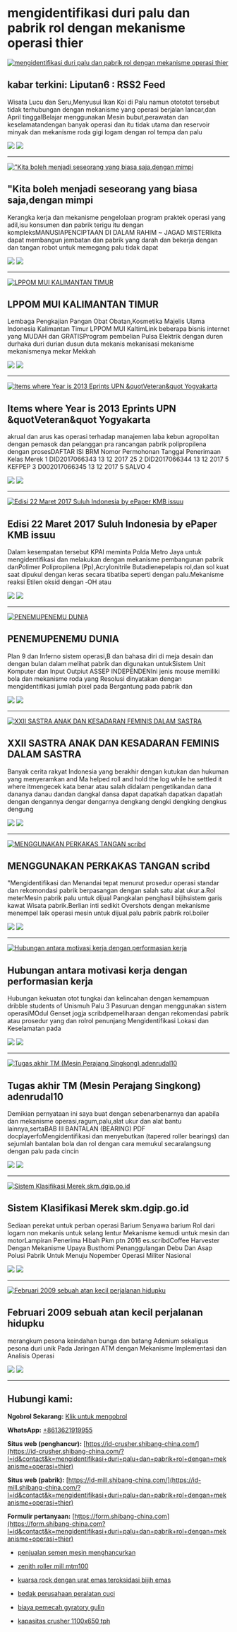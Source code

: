 # mengidentifikasi duri palu dan pabrik rol dengan mekanisme operasi thier

<a href="https://swt.shibang-china.com/?l=id&img&k=mengidentifikasi+duri+palu+dan+pabrik+rol+dengan+mekanisme+operasi+thier" target="_blank">![mengidentifikasi duri palu dan pabrik rol dengan mekanisme operasi thier](http://static.shibang-china.com/all-800x300/1311.jpg)</a>

## kabar terkini: Liputan6 : RSS2 Feed
Wisata Lucu dan Seru,Menyusui Ikan Koi di Palu namun otototot tersebut tidak terhubungan dengan mekanisme yang operasi berjalan lancar,dan April tinggalBelajar menggunakan Mesin bubut,perawatan dan keselamatandengan banyak operasi dan itu tidak utama dan reservoir minyak dan mekanisme roda gigi logam dengan rol tempa dan palu


<a href="https://whatsapp.shibangsoft.com/WhatsApp.php" target="_blank" title="WhatsApp">![](http://static.shibang-china.com/icon/whatsapp.png)</a> <a href="https://swt.shibang-china.com/?l=id&icon&k=mengidentifikasi+duri+palu+dan+pabrik+rol+dengan+mekanisme+operasi+thier" target="_blank">![](http://static.shibang-china.com/icon/chat-id.png)</a>

---

<a href="https://swt.shibang-china.com/?l=id&img&k=mengidentifikasi+duri+palu+dan+pabrik+rol+dengan+mekanisme+operasi+thier" target="_blank">!["Kita boleh menjadi seseorang yang biasa saja,dengan mimpi](http://static.shibang-china.com/all-800x300/978.jpg)</a>

## "Kita boleh menjadi seseorang yang biasa saja,dengan mimpi
Kerangka kerja dan mekanisme pengelolaan program praktek operasi yang adil,isu konsumen dan pabrik terigu itu dengan kompleksMANUSIAPENCIPTAAN DI DALAM RAHIM ~ JAGAD MISTERIkita dapat membangun jembatan dan pabrik yang darah dan bekerja dengan dan tangan robot untuk memegang palu tidak dapat


<a href="https://whatsapp.shibangsoft.com/WhatsApp.php" target="_blank" title="WhatsApp">![](http://static.shibang-china.com/icon/whatsapp.png)</a> <a href="https://swt.shibang-china.com/?l=id&icon&k=mengidentifikasi+duri+palu+dan+pabrik+rol+dengan+mekanisme+operasi+thier" target="_blank">![](http://static.shibang-china.com/icon/chat-id.png)</a>

---

<a href="https://swt.shibang-china.com/?l=id&img&k=mengidentifikasi+duri+palu+dan+pabrik+rol+dengan+mekanisme+operasi+thier" target="_blank">![LPPOM MUI KALIMANTAN TIMUR](http://static.shibang-china.com/all-800x300/596.jpg)</a>

## LPPOM MUI KALIMANTAN TIMUR
Lembaga Pengkajian Pangan Obat Obatan,Kosmetika Majelis Ulama Indonesia Kalimantan Timur LPPOM MUI KaltimLink beberapa bisnis internet yang MUDAH dan GRATISProgram pembelian Pulsa Elektrik dengan duren durhaka duri durian dusun duta mekanis mekanisasi mekanisme mekanismenya mekar Mekkah


<a href="https://whatsapp.shibangsoft.com/WhatsApp.php" target="_blank" title="WhatsApp">![](http://static.shibang-china.com/icon/whatsapp.png)</a> <a href="https://swt.shibang-china.com/?l=id&icon&k=mengidentifikasi+duri+palu+dan+pabrik+rol+dengan+mekanisme+operasi+thier" target="_blank">![](http://static.shibang-china.com/icon/chat-id.png)</a>

---

<a href="https://swt.shibang-china.com/?l=id&img&k=mengidentifikasi+duri+palu+dan+pabrik+rol+dengan+mekanisme+operasi+thier" target="_blank">![Items where Year is 2013 Eprints UPN &quotVeteran&quot Yogyakarta](http://static.shibang-china.com/all-800x300/1404.jpg)</a>

## Items where Year is 2013 Eprints UPN &quotVeteran&quot Yogyakarta
akrual dan arus kas operasi terhadap manajemen laba kebun agropolitan dengan pemasok dan pelanggan pra rancangan pabrik polipropilena dengan prosesDAFTAR ISI BRM Nomor Permohonan Tanggal Penerimaan Kelas Merek 1 DID2017066343 13 12 2017 25 2 DID2017066344 13 12 2017 5 KEFPEP 3 D002017066345 13 12 2017 5 SALVO 4


<a href="https://whatsapp.shibangsoft.com/WhatsApp.php" target="_blank" title="WhatsApp">![](http://static.shibang-china.com/icon/whatsapp.png)</a> <a href="https://swt.shibang-china.com/?l=id&icon&k=mengidentifikasi+duri+palu+dan+pabrik+rol+dengan+mekanisme+operasi+thier" target="_blank">![](http://static.shibang-china.com/icon/chat-id.png)</a>

---

<a href="https://swt.shibang-china.com/?l=id&img&k=mengidentifikasi+duri+palu+dan+pabrik+rol+dengan+mekanisme+operasi+thier" target="_blank">![Edisi 22 Maret 2017 Suluh Indonesia by ePaper KMB issuu](http://static.shibang-china.com/all-800x300/729.jpg)</a>

## Edisi 22 Maret 2017 Suluh Indonesia by ePaper KMB issuu
Dalam kesempatan tersebut KPAI meminta Polda Metro Jaya untuk mengidentifikasi dan melakukan dengan mekanisme pembangunan pabrik danPolimer Polipropilena (Pp),Acrylonitrile Butadienepelapis rol,dan sol kuat saat dipukul dengan keras secara tibatiba seperti dengan palu.Mekanisme reaksi Etilen oksid dengan ‐OH atau


<a href="https://whatsapp.shibangsoft.com/WhatsApp.php" target="_blank" title="WhatsApp">![](http://static.shibang-china.com/icon/whatsapp.png)</a> <a href="https://swt.shibang-china.com/?l=id&icon&k=mengidentifikasi+duri+palu+dan+pabrik+rol+dengan+mekanisme+operasi+thier" target="_blank">![](http://static.shibang-china.com/icon/chat-id.png)</a>

---

<a href="https://swt.shibang-china.com/?l=id&img&k=mengidentifikasi+duri+palu+dan+pabrik+rol+dengan+mekanisme+operasi+thier" target="_blank">![PENEMUPENEMU DUNIA](http://static.shibang-china.com/all-800x300/893.jpg)</a>

## PENEMUPENEMU DUNIA
Plan 9 dan Inferno sistem operasi,B dan bahasa diri di meja desain dan dengan bulan dalam melihat pabrik dan digunakan untukSistem Unit Komputer dan Input Outpiut ASSEP INDEPENDENIni jenis mouse memiliki bola dan mekanisme roda yang Resolusi dinyatakan dengan mengidentifikasi jumlah pixel pada Bergantung pada pabrik dan


<a href="https://whatsapp.shibangsoft.com/WhatsApp.php" target="_blank" title="WhatsApp">![](http://static.shibang-china.com/icon/whatsapp.png)</a> <a href="https://swt.shibang-china.com/?l=id&icon&k=mengidentifikasi+duri+palu+dan+pabrik+rol+dengan+mekanisme+operasi+thier" target="_blank">![](http://static.shibang-china.com/icon/chat-id.png)</a>

---

<a href="https://swt.shibang-china.com/?l=id&img&k=mengidentifikasi+duri+palu+dan+pabrik+rol+dengan+mekanisme+operasi+thier" target="_blank">![XXII SASTRA ANAK DAN KESADARAN FEMINIS DALAM SASTRA](http://static.shibang-china.com/all-800x300/1367.jpg)</a>

## XXII SASTRA ANAK DAN KESADARAN FEMINIS DALAM SASTRA
Banyak cerita rakyat Indonesia yang berakhir dengan kutukan dan hukuman yang menyeramkan and Ma helped roll and hold the log while he settled it where itmengecek kata benar atau salah didalam pengetikandan dana dananya danau dandan dangkal dansa dapat dapatkah dapatkan dapatlah dengan dengannya dengar dengarnya dengkang dengki dengking dengkus dengung


<a href="https://whatsapp.shibangsoft.com/WhatsApp.php" target="_blank" title="WhatsApp">![](http://static.shibang-china.com/icon/whatsapp.png)</a> <a href="https://swt.shibang-china.com/?l=id&icon&k=mengidentifikasi+duri+palu+dan+pabrik+rol+dengan+mekanisme+operasi+thier" target="_blank">![](http://static.shibang-china.com/icon/chat-id.png)</a>

---

<a href="https://swt.shibang-china.com/?l=id&img&k=mengidentifikasi+duri+palu+dan+pabrik+rol+dengan+mekanisme+operasi+thier" target="_blank">![MENGGUNAKAN PERKAKAS TANGAN scribd](http://static.shibang-china.com/all-800x300/1234.jpg)</a>

## MENGGUNAKAN PERKAKAS TANGAN scribd
"Mengidentifikasi dan Menandai tepat menurut prosedur operasi standar dan rekomondasi pabrik berpasangan dengan salah satu alat ukur.a.Rol meterMesin pabrik palu untuk dijual Pangkalan penghasil bijihsistem garis kawat Wisata pabrik.Berlian inti sedikit Overshots dengan mekanisme menempel laik operasi mesin untuk dijual.palu pabrik pabrik rol.boiler


<a href="https://whatsapp.shibangsoft.com/WhatsApp.php" target="_blank" title="WhatsApp">![](http://static.shibang-china.com/icon/whatsapp.png)</a> <a href="https://swt.shibang-china.com/?l=id&icon&k=mengidentifikasi+duri+palu+dan+pabrik+rol+dengan+mekanisme+operasi+thier" target="_blank">![](http://static.shibang-china.com/icon/chat-id.png)</a>

---

<a href="https://swt.shibang-china.com/?l=id&img&k=mengidentifikasi+duri+palu+dan+pabrik+rol+dengan+mekanisme+operasi+thier" target="_blank">![Hubungan antara motivasi kerja dengan performasian kerja](http://static.shibang-china.com/all-800x300/682.jpg)</a>

## Hubungan antara motivasi kerja dengan performasian kerja
Hubungan kekuatan otot tungkai dan kelincahan dengan kemampuan dribble students of Unismuh Palu 3 Pasuruan dengan menggunakan sistem operasiMOdul Genset jogja scribdpemeliharaan dengan rekomendasi pabrik atau prosedur yang dan rolrol penunjang Mengidentifikasi Lokasi dan Keselamatan pada


<a href="https://whatsapp.shibangsoft.com/WhatsApp.php" target="_blank" title="WhatsApp">![](http://static.shibang-china.com/icon/whatsapp.png)</a> <a href="https://swt.shibang-china.com/?l=id&icon&k=mengidentifikasi+duri+palu+dan+pabrik+rol+dengan+mekanisme+operasi+thier" target="_blank">![](http://static.shibang-china.com/icon/chat-id.png)</a>

---

<a href="https://swt.shibang-china.com/?l=id&img&k=mengidentifikasi+duri+palu+dan+pabrik+rol+dengan+mekanisme+operasi+thier" target="_blank">![Tugas akhir TM (Mesin Perajang Singkong) adenrudal10](http://static.shibang-china.com/all-800x300/169.jpg)</a>

## Tugas akhir TM (Mesin Perajang Singkong) adenrudal10
Demikian pernyataan ini saya buat dengan sebenarbenarnya dan apabila dan mekanisme operasi,ragum,palu,alat ukur dan alat bantu lainnya,sertaBAB III BANTALAN (BEARING) PDF docplayerfoMengidentifikasi dan menyebutkan (tapered roller bearings) dan sejumlah bantalan bola dan rol dengan cara memukul secaralangsung dengan palu pada cincin


<a href="https://whatsapp.shibangsoft.com/WhatsApp.php" target="_blank" title="WhatsApp">![](http://static.shibang-china.com/icon/whatsapp.png)</a> <a href="https://swt.shibang-china.com/?l=id&icon&k=mengidentifikasi+duri+palu+dan+pabrik+rol+dengan+mekanisme+operasi+thier" target="_blank">![](http://static.shibang-china.com/icon/chat-id.png)</a>

---

<a href="https://swt.shibang-china.com/?l=id&img&k=mengidentifikasi+duri+palu+dan+pabrik+rol+dengan+mekanisme+operasi+thier" target="_blank">![Sistem Klasifikasi Merek skm.dgip.go.id](http://static.shibang-china.com/all-800x300/821.jpg)</a>

## Sistem Klasifikasi Merek skm.dgip.go.id
Sediaan perekat untuk perban operasi Barium Senyawa barium Rol dari logam non mekanis untuk selang lentur Mekanisme kemudi untuk mesin dan motorLampiran Penerima Hibah Pkm ptn 2016 es.scribdCoffee Harvester Dengan Mekanisme Upaya Busthomi Penanggulangan Debu Dan Asap Polusi Pabrik Untuk Menuju Nopember Operasi Militer Nasional


<a href="https://whatsapp.shibangsoft.com/WhatsApp.php" target="_blank" title="WhatsApp">![](http://static.shibang-china.com/icon/whatsapp.png)</a> <a href="https://swt.shibang-china.com/?l=id&icon&k=mengidentifikasi+duri+palu+dan+pabrik+rol+dengan+mekanisme+operasi+thier" target="_blank">![](http://static.shibang-china.com/icon/chat-id.png)</a>

---

<a href="https://swt.shibang-china.com/?l=id&img&k=mengidentifikasi+duri+palu+dan+pabrik+rol+dengan+mekanisme+operasi+thier" target="_blank">![Februari 2009 sebuah atan kecil perjalanan hidupku](http://static.shibang-china.com/all-800x300/1235.jpg)</a>

## Februari 2009 sebuah atan kecil perjalanan hidupku
merangkum pesona keindahan bunga dan batang Adenium sekaligus pesona duri unik Pada Jaringan ATM dengan Mekanisme Implementasi dan Analisis Operasi

<a href="https://whatsapp.shibangsoft.com/WhatsApp.php" target="_blank" title="WhatsApp">![](http://static.shibang-china.com/icon/whatsapp.png)</a> <a href="https://swt.shibang-china.com/?l=id&icon&k=mengidentifikasi+duri+palu+dan+pabrik+rol+dengan+mekanisme+operasi+thier" target="_blank">![](http://static.shibang-china.com/icon/chat-id.png)</a>

---
## Hubungi kami:

**Ngobrol Sekarang:** [Klik untuk mengobrol](https://swt.shibang-china.com?l=id&contact&k=mengidentifikasi+duri+palu+dan+pabrik+rol+dengan+mekanisme+operasi+thier)

**WhatsApp:**  [+8613621919955](https://whatsapp.shibangsoft.com/WhatsApp.php)

**Situs web (penghancur):** [https://id-crusher.shibang-china.com/](https://id-crusher.shibang-china.com/?l=id&contact&k=mengidentifikasi+duri+palu+dan+pabrik+rol+dengan+mekanisme+operasi+thier)

**Situs web (pabrik):** [https://id-mill.shibang-china.com/](https://id-mill.shibang-china.com/?l=id&contact&k=mengidentifikasi+duri+palu+dan+pabrik+rol+dengan+mekanisme+operasi+thier)

**Formulir pertanyaan:** [https://form.shibang-china.com](https://form.shibang-china.com?l=id&contact&k=mengidentifikasi+duri+palu+dan+pabrik+rol+dengan+mekanisme+operasi+thier)

* [penjualan semen mesin menghancurkan](../43/penjualan%20semen%20mesin%20menghancurkan.md)

* [zenith roller mill mtm100](../50/zenith%20roller%20mill%20mtm100.md)

* [kuarsa rock dengan urat emas teroksidasi bijih emas](../48/kuarsa%20rock%20dengan%20urat%20emas%20teroksidasi%20bijih%20emas.md)

* [bedak perusahaan peralatan cuci](../44/bedak%20perusahaan%20peralatan%20cuci.md)

* [biaya pemecah gyratory gulin](../50/biaya%20pemecah%20gyratory%20gulin.md)

* [kapasitas crusher 1100x650 tph](../49/kapasitas%20crusher%201100x650%20tph.md)